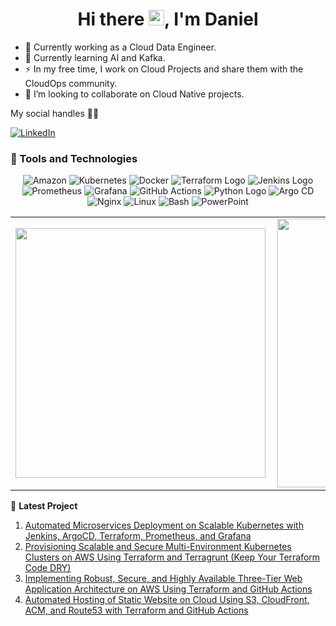 <h1 align="center">Hi there <img src="https://media.giphy.com/media/hvRJCLFzcasrR4ia7z/giphy.gif" width="25px">, I'm Daniel</h1>

- 🔭 Currently working as a Cloud Data Engineer.
- 🌱 Currently learning AI and Kafka.
- ⚡ In my free time, I work on Cloud Projects and share them with the CloudOps community.
- 👯 I’m looking to collaborate on Cloud Native projects.


 My social handles 📲📱

[![LinkedIn](https://img.shields.io/badge/LinkedIn-%230077B5.svg?logo=linkedin&logoColor=white)](https://www.linkedin.com/in/mwanthidaniel/)

### 💼 Tools and Technologies

 <p align="center">
<img src="https://img.shields.io/badge/-Amazon-black?style=flat&logo=Amazon" alt="Amazon">
<img src="https://img.shields.io/badge/-Kubernetes-black?style=flat&logo=Kubernetes" alt="Kubernetes">
<img src="https://img.shields.io/badge/-Docker-black?style=flat&logo=Docker" alt="Docker">
<img src="https://img.shields.io/badge/-Terraform-623CE4?style=flat&logo=terraform&color=black" alt="Terraform Logo">
<img src="https://img.shields.io/badge/-Jenkins-D24939?style=flat&logo=jenkins&logoColor=green&color=black" alt="Jenkins Logo">
<img src="https://img.shields.io/badge/-Prometheus-black?style=flat&logo=Prometheus" alt="Prometheus">
<img src="https://img.shields.io/badge/-Grafana-black?style=flat&logo=Grafana" alt="Grafana">
<img src="https://img.shields.io/badge/-GitHub%20Actions-black?style=flat&logo=GitHub%20Actions" alt="GitHub Actions">
<img src="https://img.shields.io/badge/-Python-3776AB?style=flat&logo=python&color=black" alt="Python Logo">
<img src="https://img.shields.io/badge/-Argo%20CD-black?style=flat&logo=ArgoCD" alt="Argo CD">
<img src="https://img.shields.io/badge/-Nginx-269539?style=flat&logo=nginx&logoColor=white" alt="Nginx">
<img src="https://img.shields.io/badge/-Linux-FCC624?style=flat&logo=linux&logoColor=black" alt="Linux">
<img src="https://img.shields.io/badge/-Bash-4EAA25?style=flat&logo=gnu-bash&logoColor=white" alt="Bash">
<img src="https://img.shields.io/badge/-PowerPoint-B7472A?style=flat&logo=microsoft-powerpoint&logoColor=white" alt="PowerPoint">
</p>

<center>
  <table>
    <tr>
         <td><img width="400px" align="left" src="https://github-readme-stats.vercel.app/api?username=D-Mwanth&count_private=true&show_icons=true&theme=dark&layout=compact&hide=stars" /></td>
        <td><img width="430px" align="left" src="https://github-readme-stats.vercel.app/api/top-langs/?username=D-Mwanth&hide=jupyter%20notebook,html&layout=compact&theme=dark" /></td> 
    </tr>   
  </table>
</center>

📁 **Latest Project**
1. [Automated Microservices Deployment on Scalable Kubernetes with Jenkins, ArgoCD, Terraform, Prometheus, and Grafana](https://bughunters.hashnode.dev/automated-microservices-deployment-on-scalable-kubernetes-with-jenkins-argocd-terraform-prometheus-and-grafana)
2. [Provisioning Scalable and Secure Multi-Environment Kubernetes Clusters on AWS Using Terraform and Terragrunt (Keep Your Terraform Code DRY)](https://bughunters.hashnode.dev/provisioning-scalable-and-secure-multi-environment-kubernetes-clusters-on-aws-using-terraform-and-terragrunt-keep-your-terraform-code-dry)
3. [Implementing Robust, Secure, and Highly Available Three-Tier Web Application Architecture on AWS Using Terraform and GitHub Actions](https://bughunters.hashnode.dev/implementing-robust-secure-and-highly-available-three-tier-web-application-architecture-on-aws-using-terraform-and-github-actions)
4. [Automated Hosting of Static Website on Cloud Using S3, CloudFront, ACM, and Route53 with Terraform and GitHub Actions](https://bughunters.hashnode.dev/automated-hosting-of-static-website-on-cloud-using-s3-cloudfront-acm-and-route53-with-terraform-and-github-actions)
